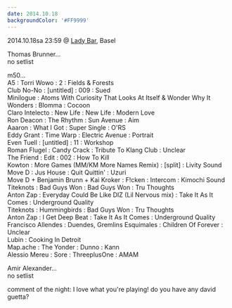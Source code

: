 ```yaml
---
date: 2014.10.18
backgroundColor: '#FF9999'
---
```


2014.10.18sa 23:59 @ [Lady Bar](http://www.ladybar.fm/), Basel  

Thomas Brunner...  
no setlist  

m50...  
A5 : Torri Wowo : 2 : Fields & Forests  
Club No-No : \[untitled\] : 009 : Sued  
Minilogue : Atoms With Curiosity That Looks At Itself & Wonder Why It Wonders : Blomma : Cocoon  
Claro Intelecto : New Life : New Life : Modern Love  
Ron Deacon : The Rhythm : Sun Avenue : Aim  
Aaaron : What I Got : Super Single : O'RS  
Eddy Grant : Time Warp : Electric Avenue : Portrait  
Even Tuell : \[untitled\] : 11 : Workshop  
Roman Flugel : Candy Crack : Tribute To Klang Club : Unclear  
The Friend : Edit : 002 : How To Kill  
Kowton : More Games (MM/KM More Names Remix) : \[split\] : Livity Sound  
Move D : Jus House : Quit Quittin' : Uzuri  
Move D + Benjamin Brunn + Kai Kroker : F!cken : Intercom : Kimochi Sound  
Titeknots : Bad Guys Won : Bad Guys Won : Tru Thoughts  
Anton Zap : Everyday Could Be Like DIZ (Lil Nervous mix) : Take It As It Comes : Underground Quality  
Titeknots : Hummingbirds : Bad Guys Won : Tru Thoughts  
Anton Zap : I Get Deep Beat : Take It As It Comes : Underground Quality  
Francisco Allendes : Duendes, Gremlins Esquimales : Children Of Forever : Unclear  
Lubin : Cooking In Detroit  
Map.ache : The Yonder : Dunno : Kann  
Alessio Mereu : Sore : ThreeplusOne : AMAM  

Amir Alexander...  
no setlist  

comment of the night: I love what you're playing! do you have any david guetta?